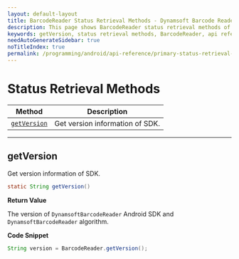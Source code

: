 ```yaml
---
layout: default-layout
title: BarcodeReader Status Retrieval Methods - Dynamsoft Barcode Reader Android API Reference
description: This page shows BarcodeReader status retrieval methods of Dynamsoft Barcode Reader for Android SDK.
keywords: getVersion, status retrieval methods, BarcodeReader, api reference, android
needAutoGenerateSidebar: true
noTitleIndex: true
permalink: /programming/android/api-reference/primary-status-retrieval-v9.4.0.html
---
```


# Status Retrieval Methods

  | Method               | Description |
  |----------------------|-------------|
  | [`getVersion`](#getversion) | Get version information of SDK. |

  ---

## getVersion

Get version information of SDK.

```java
static String getVersion()
```

**Return Value**

The version of `DynamsoftBarcodeReader` Android SDK and `DynamsoftBarcodeReader` algorithm.

**Code Snippet**

```java
String version = BarcodeReader.getVersion();
```
